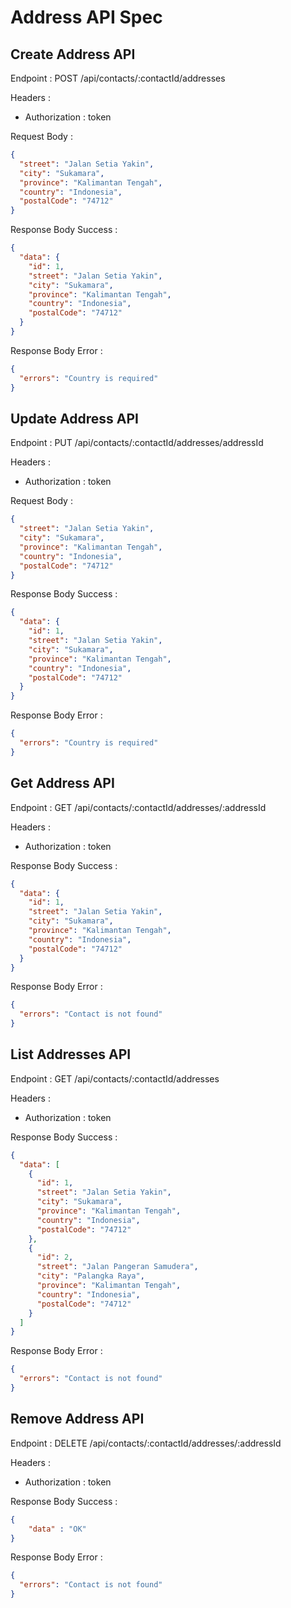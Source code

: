 # Address API Spec

## Create Address API

Endpoint : POST /api/contacts/:contactId/addresses

Headers :

- Authorization : token

Request Body :

```json
{
  "street": "Jalan Setia Yakin",
  "city": "Sukamara",
  "province": "Kalimantan Tengah",
  "country": "Indonesia",
  "postalCode": "74712"
}
```

Response Body Success :

```json
{
  "data": {
    "id": 1,
    "street": "Jalan Setia Yakin",
    "city": "Sukamara",
    "province": "Kalimantan Tengah",
    "country": "Indonesia",
    "postalCode": "74712"
  }
}
```

Response Body Error :

```json
{
  "errors": "Country is required"
}
```

## Update Address API

Endpoint : PUT /api/contacts/:contactId/addresses/addressId

Headers :

- Authorization : token

Request Body :

```json
{
  "street": "Jalan Setia Yakin",
  "city": "Sukamara",
  "province": "Kalimantan Tengah",
  "country": "Indonesia",
  "postalCode": "74712"
}
```

Response Body Success :

```json
{
  "data": {
    "id": 1,
    "street": "Jalan Setia Yakin",
    "city": "Sukamara",
    "province": "Kalimantan Tengah",
    "country": "Indonesia",
    "postalCode": "74712"
  }
}
```

Response Body Error :

```json
{
  "errors": "Country is required"
}
```

## Get Address API

Endpoint : GET /api/contacts/:contactId/addresses/:addressId

Headers :

- Authorization : token

Response Body Success :

```json
{
  "data": {
    "id": 1,
    "street": "Jalan Setia Yakin",
    "city": "Sukamara",
    "province": "Kalimantan Tengah",
    "country": "Indonesia",
    "postalCode": "74712"
  }
}
```

Response Body Error :

```json
{
  "errors": "Contact is not found"
}
```

## List Addresses API

Endpoint : GET /api/contacts/:contactId/addresses

Headers :

- Authorization : token

Response Body Success :

```json
{
  "data": [
    {
      "id": 1,
      "street": "Jalan Setia Yakin",
      "city": "Sukamara",
      "province": "Kalimantan Tengah",
      "country": "Indonesia",
      "postalCode": "74712"
    },
    {
      "id": 2,
      "street": "Jalan Pangeran Samudera",
      "city": "Palangka Raya",
      "province": "Kalimantan Tengah",
      "country": "Indonesia",
      "postalCode": "74712"
    }
  ]
}
```

Response Body Error :

```json
{
  "errors": "Contact is not found"
}
```

## Remove Address API

Endpoint : DELETE /api/contacts/:contactId/addresses/:addressId

Headers :

- Authorization : token

Response Body Success :
```json
{
    "data" : "OK"
}
```

Response Body Error :

```json
{
  "errors": "Contact is not found"
}
```
